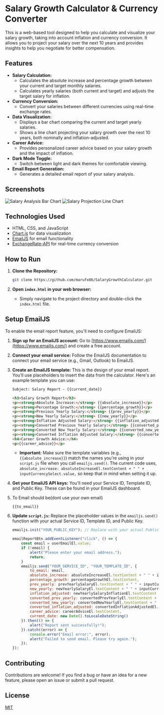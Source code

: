 # Salary Growth Calculator & Currency Converter

This is a web-based tool designed to help you calculate and visualize your salary growth, taking into account inflation and currency conversion. It allows you to project your salary over the next 10 years and provides insights to help you negotiate for better compensation.

## Features

*   **Salary Calculation:**
    *   Calculates the absolute increase and percentage growth between your current and target monthly salaries.
    *   Calculates yearly salaries (both current and target) and adjusts the target salary for inflation.
*   **Currency Conversion:**
    *   Convert your salaries between different currencies using real-time exchange rates.
*   **Data Visualization:**
    *   Displays a bar chart comparing the current and target yearly salaries.
    *   Shows a line chart projecting your salary growth over the next 10 years, both nominally and inflation-adjusted.
*   **Career Advice:**
    *   Provides personalized career advice based on your salary growth and the impact of inflation.
*   **Dark Mode Toggle:**
    *   Switch between light and dark themes for comfortable viewing.
*   **Email Report Generation:**
    *   Generates a detailed email report of your salary analysis.

## Screenshots

![Salary Analysis Bar Chart](https://github.com/user-attachments/assets/86be426f-aeb3-4466-9668-e55954ea24a2)
![Salary Projection Line Chart](https://github.com/user-attachments/assets/9876e881-ecbe-4663-a7d9-7aea4a8ec98c)

## Technologies Used

*   HTML, CSS, and JavaScript
*   [Chart.js](https://www.chartjs.org/) for data visualization
*   [EmailJS](https://www.emailjs.com/) for email functionality
*   [ExchangeRate-API](https://www.exchangerate-api.com/) for real-time currency conversion

## How to Run

1.  **Clone the Repository:**

    ```bash
    git clone https://github.com/marufx86/SalaryGrowthCalculator.git
    ```

2.  **Open `index.html` in your web browser:**

    *   Simply navigate to the project directory and double-click the `index.html` file.

## Setup EmailJS

To enable the email report feature, you'll need to configure EmailJS:

1.  **Sign up for an EmailJS account:** Go to [https://www.emailjs.com/](https://www.emailjs.com/) and create a free account.
2.  **Connect your email service:** Follow the EmailJS documentation to connect your email service (e.g., Gmail, Outlook) to EmailJS.
3.  **Create an EmailJS template:** This is the design of your email report.  You'll use placeholders to insert the data from the calculator.  Here's an example template you can use:

    ```html
    Subject: Salary Report - {{current_date}}

    <h3>Salary Growth Report</h3>
    <p><strong>Absolute Increase:</strong> {{absolute_increase}}</p>
    <p><strong>Percentage Growth:</strong> {{percentage_growth}}</p>
    <p><strong>Previous Yearly Salary:</strong> {{prev_yearly}}</p>
    <p><strong>New Yearly Salary:</strong> {{new_yearly}}</p>
    <p><strong>Inflation Adjusted Salary:</strong> {{inflation_adjusted}}</p>
    <p><strong>Converted Previous Yearly Salary:</strong> {{converted_prev_yearly}}</p>
    <p><strong>Converted New Yearly Salary:</strong> {{converted_new_yearly}}</p>
    <p><strong>Converted Inflation Adjusted Salary:</strong> {{converted_inflation_adjusted}}</p>
    <h4>Career Growth Advice:</h4>
    <p>{{career_advice}}</p>
    ```

    *   **Important:**  Make sure the template variables (e.g., `{{absolute_increase}}`) match the names you're using in your `script.js` file when you call `emailjs.send()`. The current code uses, `absolute_increase: absoluteIncreaseEl.textContent + " " + inputCurrencySelect.value,` so keep that in mind when setting it up.
4.  **Get your EmailJS API keys:** You'll need your Service ID, Template ID, and Public Key.  These can be found in your EmailJS dashboard.
5.  To Email should be(dont use your own email)
    ```
    {{to_email}}
    ```
6.  **Update `script.js`:** Replace the placeholder values in the `emailjs.send()` function with your actual Service ID, Template ID, and Public Key.

    ```javascript
    emailjs.init("YOUR_PUBLIC_KEY"); // Replace with your actual Public Key

    emailReportBtn.addEventListener("click", () => {
        const email = userEmailEl.value;
        if (!email) {
            alert("Please enter your email address.");
            return;
        }
        emailjs.send("YOUR_SERVICE_ID", "YOUR_TEMPLATE_ID", {
            to_email: email,
            absolute_increase: absoluteIncreaseEl.textContent + " " + inputCurrencySelect.value,
            percentage_growth: percentageGrowthEl.textContent,
            prev_yearly: prevYearlySalaryEl.textContent + " " + inputCurrencySelect.value,
            new_yearly: newYearlySalaryEl.textContent + " " + inputCurrencySelect.value,
            inflation_adjusted: newYearlySalaryInflationEl.textContent + " " + inputCurrencySelect.value,
            converted_prev_yearly: convertedPrevYearlyEl.textContent + " " + conversionCurrencySelect.value,
            converted_new_yearly: convertedNewYearlyEl.textContent + " " + conversionCurrencySelect.value,
            converted_inflation_adjusted: convertedInflationAdjustedEl.textContent + " " + conversionCurrencySelect.value,
            career_advice: careerAdviceEl.textContent,
            current_date: new Date().toLocaleDateString()
        }).then(() => {
            alert("Report sent successfully!");
        }).catch((error) => {
            console.error("Email error:", error);
            alert("Failed to send email. Please try again.");
        });
    });
    ```

## Contributing

Contributions are welcome! If you find a bug or have an idea for a new feature, please open an issue or submit a pull request.

## License

[MIT](LICENSE)
